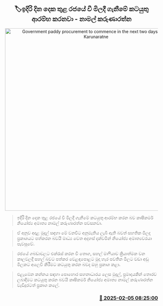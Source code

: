 <p align='center'><b><h2 align='center' title='Government paddy procurement to commence in the next two days - Namal Karunaratne'>🏷ඉදිරි දින දෙක තුළ රජයේ වී මිලදී ගැනීමේ කටයුතු ආරම්භ කරනවා - නාමල් කරුණාරත්න</h2></b></p>
<p align='center'><img src='https://helakuru.sgp1.cdn.digitaloceanspaces.com/esana/images/lib/namal-karunarathne-ned.jpg' width='600' alt='Government paddy procurement to commence in the next two days - Namal Karunaratne'></p>

> ඉදිරි දින දෙක තුළ රජයේ වී මිලදී ගැනීමේ කටයුතු ආරම්භ කරන බව කෘෂිකර්ම නියෝජ්‍ය අමාත්‍ය නාමල් කරුණාරත්න පවසනවා.

> ඒ අනුව අදාළ මුදල් සඳහා මේ වනවිට අනුමැතිය ලැබී ඇති බවත් සහතික මිලද ප්‍රකාශයට පත්කරන බවයි මාධ්‍ය වෙත අදහස් දක්වමින් නියෝජ්‍ය අමාත්‍යවරයා පැවසුවේ.

> රජයේ ගබඩාවලට එක්රැස් කරන වී තොග, සහල් මාෆියාව ක්‍රියාත්මක වන කාලවලදී සහල් බවට පත්කර වෙළඳපොළට මුදා හැර පවතින මිලට වඩා අඩු මිලකට අලෙවි කිරීමට කටයුතු කරන බවද ඔහු ප්‍රකාශ කළා.

> එළැඹෙන කන්නය සඳහා පොහොර සහනාධාරය ලෙස මුදල්‍, ප්‍රමාදයකින් තොරව ලබාදීමට කටයුතු කරන බවයි කෘෂිකර්ම නියෝජ්‍ය අමාත්‍ය නාමල් කරුණාරත්න වැඩිදුරටත් ප්‍රකාශ කලේ.  



<h3 align='right'><a href='https://www.helakuru.lk/esana/p/107158/'>📅 2025-02-05 08:25:00</a></h3>
